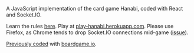A JavaScript implementation of the card game Hanabi, coded with React and Socket.IO.

Learn the rules [here](https://en.wikipedia.org/wiki/Hanabi_(card_game)). Play at [play-hanabi.herokuapp.com](https://play-hanabi.herokuapp.com). Please use Firefox, as Chrome tends to drop Socket.IO connections mid-game ([issue](https://github.com/socketio/socket.io/issues/3259)).

[Previously coded](https://github.com/andrwmillr/hanabi-2) with [boardgame.io](https://boardgame.io).
